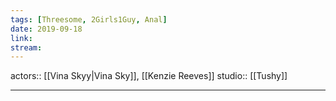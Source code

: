 ```yaml
---
tags: [Threesome, 2Girls1Guy, Anal]
date: 2019-09-18
link: 
stream: 
---
```

actors:: [[Vina Skyy|Vina Sky]], [[Kenzie Reeves]]
studio:: [[Tushy]]
***
